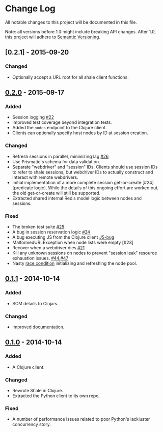 # Change Log
All notable changes to this project will be documented in this file.

Note: all versions before 1.0 might include breaking API changes. After 1.0,
this project will adhere to [Semantic Versioning](http://semver.org/).

## [0.2.1] - 2015-09-20
### Changed
- Optionally accept a URL root for all shale client functions.

## [0.2.0] - 2015-09-17
### Added
- Session logging [#22]
- Improved test coverage beyond integration tests.
- Added the `nodes` endpoint to the Clojure client.
- Clients can optionally specify host nodes by ID at session creation.

### Changed
- Refresh sessions in parallel, minimizing lag [#26]
- Use Prismatic's schema for data validation.
- Separate "webdriver" and "session" IDs. Clients should use session IDs to
refer to shale sessions, but webdriver IDs to actually construct and interact
with remote webdrivers.
- Initial implementation of a more complete session get-or-create [#24][predicate
logic]. While the details of this ongoing effort are worked out, the old
get-or-create will still be supported.
- Extracted shared internal Redis model logic between nodes and sessions.

### Fixed
- The broken test suite [#25]
- A bug in session reservation logic [#24]
- A bug executing JS from the Clojure client [JS-bug]
- MalformedURLException when node lists were empty [#23]
- Recover when a webdriver dies [#21]
- Kill any unknown sessions on nodes to prevent "session leak" resource
exhaustion issues. [#44],[#47]
- Nasty [race condition][node-race] initializing and refreshing the node pool.

## [0.1.1] - 2014-10-14
### Added
- SCM details to Clojars.

### Changed
- Improved documentation.

## [0.1.0] - 2014-10-14
### Added
- A Clojure client.

### Changed
- Rewrote Shale in Clojure.
- Extracted the Python client to its own repo.

### Fixed
- A number of performance issues related to poor Python's lackluster
concurrency story.

[unreleased]: https://github.com/cardforcoin/shale/compare/v0.2.1...HEAD
[0.2.0]: https://github.com/cardforcoin/shale/compare/v0.2.0...v0.2.1
[0.2.0]: https://github.com/cardforcoin/shale/compare/v0.1.1...v0.2.0
[0.1.1]: https://github.com/cardforcoin/shale/compare/3fc098ef45d...v0.1.1
[0.1.0]: https://github.com/cardforcoin/shale/compare/80d62f3dcc3c...3fc098ef45d
[#24]: https://github.com/cardforcoin/shale/issues/24
[#22]: https://github.com/cardforcoin/shale/issues/22
[#25]: https://github.com/cardforcoin/shale/issues/25
[JS-bug]: https://github.com/cardforcoin/shale/commit/25daad9aadb37d34482c76aa0f4ee57f4d93828b
[#24]: https://github.com/cardforcoin/shale/issues/23
[#21]: https://github.com/cardforcoin/shale/issues/21
[#26]: https://github.com/cardforcoin/shale/issues/26
[#44]: https://github.com/cardforcoin/shale/issues/44
[#47]: https://github.com/cardforcoin/shale/issues/47
[node-race]: https://github.com/cardforcoin/shale/commit/4ab8b417d0c724f0af269e34b8d4c611a31c6c09
